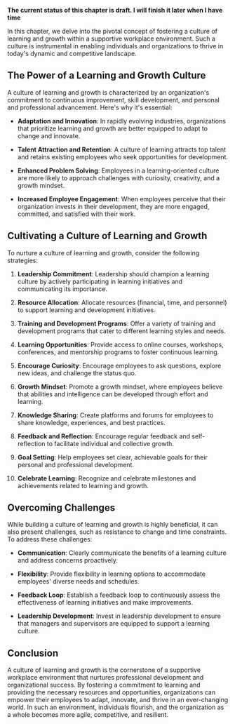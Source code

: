 **The current status of this chapter is draft. I will finish it later when I have time**

In this chapter, we delve into the pivotal concept of fostering a culture of learning and growth within a supportive workplace environment. Such a culture is instrumental in enabling individuals and organizations to thrive in today's dynamic and competitive landscape.

The Power of a Learning and Growth Culture
------------------------------------------

A culture of learning and growth is characterized by an organization's commitment to continuous improvement, skill development, and personal and professional advancement. Here's why it's essential:

* **Adaptation and Innovation**: In rapidly evolving industries, organizations that prioritize learning and growth are better equipped to adapt to change and innovate.

* **Talent Attraction and Retention**: A culture of learning attracts top talent and retains existing employees who seek opportunities for development.

* **Enhanced Problem Solving**: Employees in a learning-oriented culture are more likely to approach challenges with curiosity, creativity, and a growth mindset.

* **Increased Employee Engagement**: When employees perceive that their organization invests in their development, they are more engaged, committed, and satisfied with their work.

Cultivating a Culture of Learning and Growth
--------------------------------------------

To nurture a culture of learning and growth, consider the following strategies:

1. **Leadership Commitment**: Leadership should champion a learning culture by actively participating in learning initiatives and communicating its importance.

2. **Resource Allocation**: Allocate resources (financial, time, and personnel) to support learning and development initiatives.

3. **Training and Development Programs**: Offer a variety of training and development programs that cater to different learning styles and needs.

4. **Learning Opportunities**: Provide access to online courses, workshops, conferences, and mentorship programs to foster continuous learning.

5. **Encourage Curiosity**: Encourage employees to ask questions, explore new ideas, and challenge the status quo.

6. **Growth Mindset**: Promote a growth mindset, where employees believe that abilities and intelligence can be developed through effort and learning.

7. **Knowledge Sharing**: Create platforms and forums for employees to share knowledge, experiences, and best practices.

8. **Feedback and Reflection**: Encourage regular feedback and self-reflection to facilitate individual and collective growth.

9. **Goal Setting**: Help employees set clear, achievable goals for their personal and professional development.

10. **Celebrate Learning**: Recognize and celebrate milestones and achievements related to learning and growth.

Overcoming Challenges
---------------------

While building a culture of learning and growth is highly beneficial, it can also present challenges, such as resistance to change and time constraints. To address these challenges:

* **Communication**: Clearly communicate the benefits of a learning culture and address concerns proactively.

* **Flexibility**: Provide flexibility in learning options to accommodate employees' diverse needs and schedules.

* **Feedback Loop**: Establish a feedback loop to continuously assess the effectiveness of learning initiatives and make improvements.

* **Leadership Development**: Invest in leadership development to ensure that managers and supervisors are equipped to support a learning culture.

Conclusion
----------

A culture of learning and growth is the cornerstone of a supportive workplace environment that nurtures professional development and organizational success. By fostering a commitment to learning and providing the necessary resources and opportunities, organizations can empower their employees to adapt, innovate, and thrive in an ever-changing world. In such an environment, individuals flourish, and the organization as a whole becomes more agile, competitive, and resilient.
